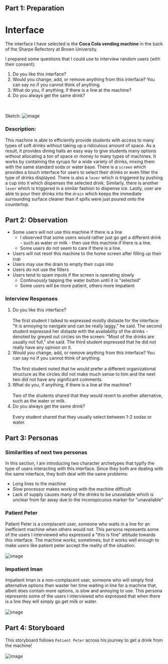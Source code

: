 ## Part 1: Preparation

# Interface
The interface I have selected is the **Coca Cola vending machine** in the back of the Sharpe Refectory at Brown University.

I prepared some questions that I could use to interview random users (with their consent):
<ol>
  <li>Do you like this interface?</li>
  <li>Would you change, add, or remove anything from this interface? You can say no if you cannot think of anything. </li>
  <li>What do you, if anything, if there is a line at the machine?</li>
  <li>Do you always get the same drink?</li>
</ol>

<br></br>
Sketch:
![image](https://user-images.githubusercontent.com/114443280/192397261-0a125d06-8a6c-4cfc-959b-1d489699c300.png)

### Description:
This machine is able to efficiently provide students with access to many types of soft drinks without taking up
a ridiculous amount of space. As a result, it provides dining halls an easy way to give students many options
without allocating a ton of space or money to many types of machines. It works by containing the syrups for
a wide variety of drinks, mixing them with the same standard soda or water base. There is a `screen` which provides
a touch interface for users to select their drinks or even filter the type of drinks displayed. There is also a
`lever` which is triggered by pushing a cup into it which dispenses the selected drink. Similarly, there is another
`lever` which is triggered in a similar fashion to dispense ice. Lastly, user are able to pour their drinks into
the `drain` which keeps the immediate surrounding surface cleaner than if spills were just poured onto the countertop.

## Part 2: Observation

<ul>
  <li>
    Some users will not use this machine if there is a line
    <ul>
      <li>I observed that some users would rather just go get a different drink - such as water or milk - then use this machine if there is a line.</li>
      <li> Some users do not seem to care if there is a line.</li>
    </ul>
  </li>
  <li>Users will not reset this machine to the home screen after filling up their cup</li>
  <li>Users may use the drain to empty their cups into</li>
  <li>Users do not use the filters</li>
	<li>
    Users tend to spam inputs if the screen is operating slowly
    <ul>
      <li>Continuously tapping the water button until it is "selected"</li>
      <li>Some users will be more patient, others more impatient</li>
    </ul>
  </li>
</ul>
  
### Interview Responses
  
<ol>
  <li>
    Do you like this interface?
    <br></br>
    The first student I talked to expressed mostly distaste for the interface: "It is annoying to navigate and can be really laggy," he said. 
    The second student expressed her distaste with the availability of the drinks - denoted by greyed out circles on the screen: 
    "Most of the drinks are usually not full," she said. The third student expressed that he did not really have any opinion on it.
  </li>
  <li>
    Would you change, add, or remove anything from this interface? You can say no if you cannot think of anything. 
    <br></br>
    The first student noted that he would prefer a different organizational structure as the circles did not make much sense to him and the 
    next two did not have any significant comments.
  </li>
  <li>
    What do you, if anything, if there is a line at the machine?
    <br></br>
    Two of the students shared that they would revert to another alternative, such as the water or milk.
  </li>
  <li>
    Do you always get the same drink?
    <br></br>
    Every student shared that they usually select between 1-2 sodas or water.
  </li>
</ol>

## Part 3: Personas

### Similarities of next two personas
In this section, I am introducing two character archetypes that typify the type of users interacting with this interface. Since they both are
dealing with the same interface, they both deal with the same problems:
<ul>
  <li>Long lines to the machine</li>
  <li>Slow processor makes working with the machine difficult</li>
  <li>Lack of supply causes many of the drinks to be unavailable which is unclear from far away due to the inconspicuous marker for "unavailable"</li>
</ul>
 
### Patient Peter
Patient Peter is a complacent user, someone who waits in a line for an inefficient machine when others would not. This persona represents some of
the users I interviewed who expressed a "this is fine" attitude towards this interface. The machine works, sometimes; but it works well enough to
make users like patient peter accept the reality of the situation.
<br></br>
![image](https://user-images.githubusercontent.com/114443280/192399568-c0a9a201-da30-4c58-b134-95a81d0563d5.png)

### Impatient Iman
Impatient Iman is a non-complacent user, someone who will simply find alternative options then waster her time waiting in line for a machine that,
albeit does contain more options, is slow and annoying to use. This persona represents some of the users I interviewed who expressed that when
there is a line they will simply go get milk or water.
<br></br>
![image](https://user-images.githubusercontent.com/114443280/192397142-eba2163f-7084-4de3-9d91-d03cb8d38fd8.png)

## Part 4: Storyboard
This storyboard follows `Patient Peter` across his journey to get a drink from the machine!
<br></br>
![image](https://user-images.githubusercontent.com/114443280/192400428-5ba3d3a5-e46e-4ea7-8a45-cdbc1a79c4b4.png)

